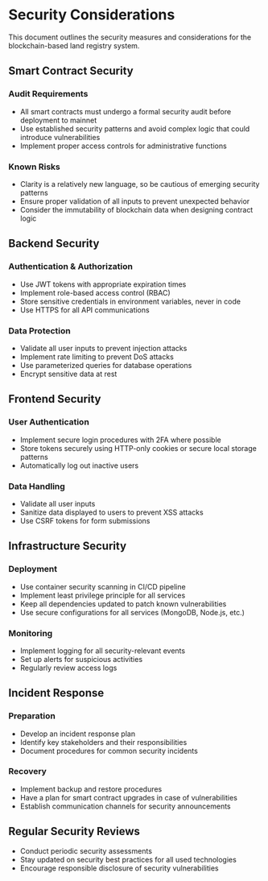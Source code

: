 # Security Considerations

This document outlines the security measures and considerations for the blockchain-based land registry system.

## Smart Contract Security

### Audit Requirements
- All smart contracts must undergo a formal security audit before deployment to mainnet
- Use established security patterns and avoid complex logic that could introduce vulnerabilities
- Implement proper access controls for administrative functions

### Known Risks
- Clarity is a relatively new language, so be cautious of emerging security patterns
- Ensure proper validation of all inputs to prevent unexpected behavior
- Consider the immutability of blockchain data when designing contract logic

## Backend Security

### Authentication & Authorization
- Use JWT tokens with appropriate expiration times
- Implement role-based access control (RBAC)
- Store sensitive credentials in environment variables, never in code
- Use HTTPS for all API communications

### Data Protection
- Validate all user inputs to prevent injection attacks
- Implement rate limiting to prevent DoS attacks
- Use parameterized queries for database operations
- Encrypt sensitive data at rest

## Frontend Security

### User Authentication
- Implement secure login procedures with 2FA where possible
- Store tokens securely using HTTP-only cookies or secure local storage patterns
- Automatically log out inactive users

### Data Handling
- Validate all user inputs
- Sanitize data displayed to users to prevent XSS attacks
- Use CSRF tokens for form submissions

## Infrastructure Security

### Deployment
- Use container security scanning in CI/CD pipeline
- Implement least privilege principle for all services
- Keep all dependencies updated to patch known vulnerabilities
- Use secure configurations for all services (MongoDB, Node.js, etc.)

### Monitoring
- Implement logging for all security-relevant events
- Set up alerts for suspicious activities
- Regularly review access logs

## Incident Response

### Preparation
- Develop an incident response plan
- Identify key stakeholders and their responsibilities
- Document procedures for common security incidents

### Recovery
- Implement backup and restore procedures
- Have a plan for smart contract upgrades in case of vulnerabilities
- Establish communication channels for security announcements

## Regular Security Reviews

- Conduct periodic security assessments
- Stay updated on security best practices for all used technologies
- Encourage responsible disclosure of security vulnerabilities